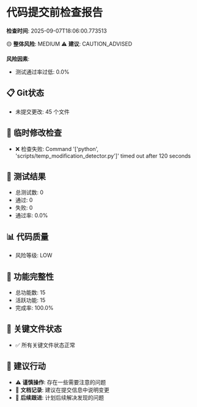 # 代码提交前检查报告

**检查时间**: 2025-09-07T18:06:00.773513

🟡 **整体风险**: MEDIUM
⚠️ **建议**: CAUTION_ADVISED

**风险因素**:
- 测试通过率过低: 0.0%

## 📋 Git状态
- 未提交更改: 45 个文件

## 🔧 临时修改检查
- ❌ 检查失败: Command '['python', 'scripts/temp_modification_detector.py']' timed out after 120 seconds

## 🧪 测试结果
- 总测试数: 0
- 通过: 0
- 失败: 0
- 通过率: 0.0%

## 📊 代码质量
- 风险等级: LOW

## 🎯 功能完整性
- 总功能数: 15
- 活跃功能: 15
- 完成率: 100.0%

## 📁 关键文件状态
- ✅ 所有关键文件状态正常

## 🎯 建议行动
- ⚠️ **谨慎操作**: 存在一些需要注意的问题
- 📝 **文档记录**: 建议在提交信息中说明变更
- 🔄 **后续跟进**: 计划后续解决发现的问题